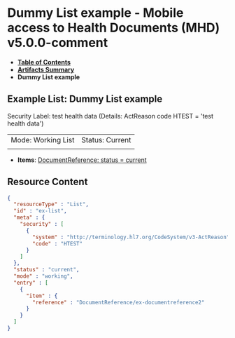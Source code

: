 # Dummy List example - Mobile access to Health Documents (MHD) v5.0.0-comment

* [**Table of Contents**](toc.md)
* [**Artifacts Summary**](artifacts.md)
* **Dummy List example**

## Example List: Dummy List example

Security Label: test health data (Details: ActReason code HTEST = 'test health data')

| | |
| :--- | :--- |
| Mode: Working List | Status: Current |
|  | |

* **Items**: [DocumentReference: status = current](DocumentReference-ex-documentreference2.md)



## Resource Content

```json
{
  "resourceType" : "List",
  "id" : "ex-list",
  "meta" : {
    "security" : [
      {
        "system" : "http://terminology.hl7.org/CodeSystem/v3-ActReason",
        "code" : "HTEST"
      }
    ]
  },
  "status" : "current",
  "mode" : "working",
  "entry" : [
    {
      "item" : {
        "reference" : "DocumentReference/ex-documentreference2"
      }
    }
  ]
}

```
